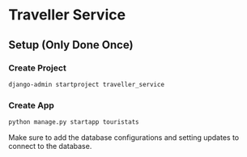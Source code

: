 # Traveller Service

## Setup (Only Done Once)

### Create Project

```bash
django-admin startproject traveller_service
```

### Create App

```bash
python manage.py startapp touristats
```

Make sure to add the database configurations and setting updates to connect to the database.

